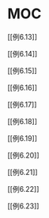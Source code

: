 # MOC

[[例6.13]]

[[例6.14]]

[[例6.15]]

[[例6.16]]

[[例6.17]]

[[例6.18]]

[[例6.19]]

[[例6.20]]

[[例6.21]]

[[例6.22]]

[[例6.23]]
